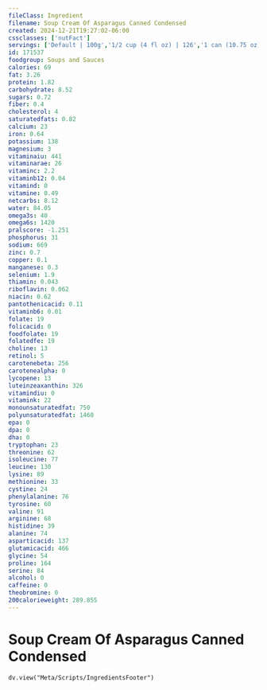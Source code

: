 ```yaml
---
fileClass: Ingredient
filename: Soup Cream Of Asparagus Canned Condensed
created: 2024-12-21T19:27:02-06:00
cssclasses: ['nutFact']
servings: ['Default | 100g','1/2 cup (4 fl oz) | 126','1 can (10.75 oz) | 305']
id: 171537
foodgroup: Soups and Sauces
calories: 69
fat: 3.26
protein: 1.82
carbohydrate: 8.52
sugars: 0.72
fiber: 0.4
cholesterol: 4
saturatedfats: 0.82
calcium: 23
iron: 0.64
potassium: 138
magnesium: 3
vitaminaiu: 441
vitaminarae: 26
vitaminc: 2.2
vitaminb12: 0.04
vitamind: 0
vitamine: 0.49
netcarbs: 8.12
water: 84.05
omega3s: 40
omega6s: 1420
pralscore: -1.251
phosphorus: 31
sodium: 669
zinc: 0.7
copper: 0.1
manganese: 0.3
selenium: 1.9
thiamin: 0.043
riboflavin: 0.062
niacin: 0.62
pantothenicacid: 0.11
vitaminb6: 0.01
folate: 19
folicacid: 0
foodfolate: 19
folatedfe: 19
choline: 13
retinol: 5
carotenebeta: 256
carotenealpha: 0
lycopene: 13
luteinzeaxanthin: 326
vitamindiu: 0
vitamink: 22
monounsaturatedfat: 750
polyunsaturatedfat: 1460
epa: 0
dpa: 0
dha: 0
tryptophan: 23
threonine: 62
isoleucine: 77
leucine: 130
lysine: 89
methionine: 33
cystine: 24
phenylalanine: 76
tyrosine: 60
valine: 91
arginine: 68
histidine: 39
alanine: 74
asparticacid: 137
glutamicacid: 466
glycine: 54
proline: 164
serine: 84
alcohol: 0
caffeine: 0
theobromine: 0
200calorieweight: 289.855
---
```


# Soup Cream Of Asparagus Canned Condensed

```dataviewjs
dv.view("Meta/Scripts/IngredientsFooter")
```